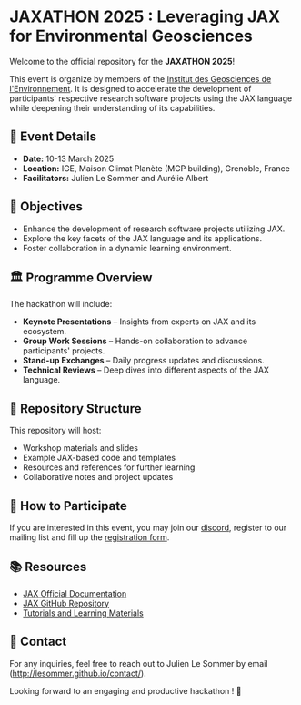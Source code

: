
# JAXATHON 2025 : Leveraging JAX for Environmental Geosciences

Welcome to the official repository for the **JAXATHON 2025**! 

This event is organize by members of the [Institut des Geosciences de l'Environnement](https://www.ige-grenoble.fr). It is designed to accelerate the development of participants' respective research software projects using the JAX language while deepening their understanding of its capabilities.

## 📅 Event Details
- **Date:** 10-13 March 2025
- **Location:** IGE, Maison Climat Planète (MCP building), Grenoble, France
- **Facilitators:** Julien Le Sommer and Aurélie Albert

## 🎯 Objectives
- Enhance the development of research software projects utilizing JAX.
- Explore the key facets of the JAX language and its applications.
- Foster collaboration in a dynamic learning environment.

## 🏛 Programme Overview
The hackathon will include:

- **Keynote Presentations** – Insights from experts on JAX and its ecosystem.
- **Group Work Sessions** – Hands-on collaboration to advance participants' projects.
- **Stand-up Exchanges** – Daily progress updates and discussions.
- **Technical Reviews** – Deep dives into different aspects of the JAX language.

## 📂 Repository Structure
This repository will host:
- Workshop materials and slides
- Example JAX-based code and templates
- Resources and references for further learning
- Collaborative notes and project updates

## 🤝 How to Participate

If you are interested in this event, you may join our [discord](https://discord.gg/JFDDbUF9T3), register to our mailing list and fill up the [registration form](https://forms.gle/xDHqp7utJtDCWKU88). 

## 📚 Resources
- [JAX Official Documentation](https://jax.readthedocs.io/)
- [JAX GitHub Repository](https://github.com/google/jax)
- [Tutorials and Learning Materials](https://docs.jax.dev/en/latest/tutorials.html)

## 📧 Contact
For any inquiries, feel free to reach out to Julien Le Sommer by email (http://lesommer.github.io/contact/).

Looking forward to an engaging and productive hackathon ! 🚀
